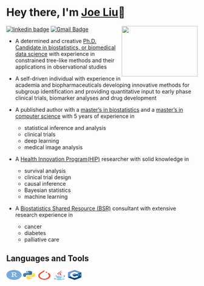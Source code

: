<h1>Hey there, I'm <a href="https://github.com/yzliu1995">Joe Liu</a>👋</h1>
<img align="right" width="200" height="133" src="https://biostat.wiscweb.wisc.edu/wp-content/uploads/sites/1008/2020/10/Joe-Liu-600x400.png">

[![linkedin badge](https://github.com/gauravghongde/social-icons/blob/master/SVG/Color/LinkedIN.svg)](https://www.linkedin.com/in/yingzhouliu)
[![Gmail Badge](https://github.com/gauravghongde/social-icons/blob/master/SVG/Color/Gmail.svg)](mailto:yingzhou6666@gmail.com)

- A determined and creative <a  href="https://biostat.wiscweb.wisc.edu">Ph.D. Candidate in biostatistics, or biomedical data science</a> with experience in constrained tree-like methods and their applications in observational studies

- A self-driven individual with experience in academia and biopharmaceuticals developing innovative methods for subgroup identification and providing quantitative input to early phase clinical trials, biomarker analyses and drug development

- A published author with a <a  href="https://biostat.duke.edu/education-and-training/master-biostatistics">master’s in biostatistics</a> and a <a  href="https://www.cs.wisc.edu/our-graduate-degrees-programs/">master’s in computer science</a> with 5 years of experience in       
  - statistical inference and analysis
  - clinical trials
  - deep learning
  - medical image analysis
  
- A <a  href="https://hip.wisc.edu">Health Innovation Program(HIP)</a> researcher with solid knowledge in 
  - survival analysis
  - clinical trial design
  - causal inference
  - Bayesian statistics
  - machine learning
  
- A <a  href="https://cancer.wisc.edu/research/resources/bsr/">Biostatistics Shared Resource (BSR)</a> consultant with extensive research experience in 
  - cancer
  - diabetes
  - palliative care

<h2 align="left">Languages and Tools</h2>

<img align="left" width="40" height="26" src="https://github.com/devicons/devicon/blob/master/icons/rstudio/rstudio-original.svg">
<img align="left" width="40" height="26" src="https://github.com/devicons/devicon/blob/master/icons/python/python-original.svg"><img align="left" width="40" height="26" src="https://github.com/devicons/devicon/blob/master/icons/pytorch/pytorch-original.svg"><img align="left" width="40" height="26" src="https://github.com/devicons/devicon/blob/master/icons/java/java-original.svg"><img align="left" width="40" height="26" src="https://github.com/devicons/devicon/blob/master/icons/cplusplus/cplusplus-original.svg">
